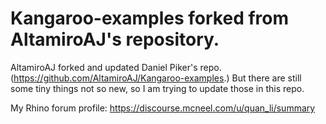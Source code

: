 # Kangaroo-examples forked from AltamiroAJ's repository.

AltamiroAJ forked and updated Daniel Piker's repo.(https://github.com/AltamiroAJ/Kangaroo-examples.)
But there are still some tiny things not so new, so I am trying to update those in this repo.

My Rhino forum profile:
https://discourse.mcneel.com/u/quan_li/summary
